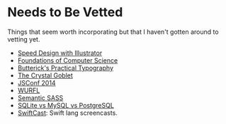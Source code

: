# Needs to Be Vetted
Things that seem worth incorporating but that I haven't gotten around to vetting yet.

- [Speed Design with Illustrator](http://www.designsprint.net/)
- [Foundations of Computer Science](http://i.stanford.edu/~ullman/focs.html)
- [Butterick's Practical Typography](http://practicaltypography.com/)
- [The Crystal Goblet](http://www.arts.ucsb.edu/faculty/reese/classes/artistsbooks/Beatrice%20Warde,%20The%20Crystal%20Goblet.pdf)
- [JSConf 2014](https://www.youtube.com/playlist?list=PL37ZVnwpeshFXOP2lqCUykYPXYNsK_fgN#jsconf2014)
- [WURFL](http://wurfl.io/)
- [Semantic SASS](https://github.com/anthonyshort/idiomatic-sass)
- [SQLite vs MySQL vs PostgreSQL](https://www.digitalocean.com/community/tutorials/sqlite-vs-mysql-vs-postgresql-a-comparison-of-relational-database-management-systems)
- [SwiftCast](https://swiftcast.tv/screencasts): Swift lang screencasts.